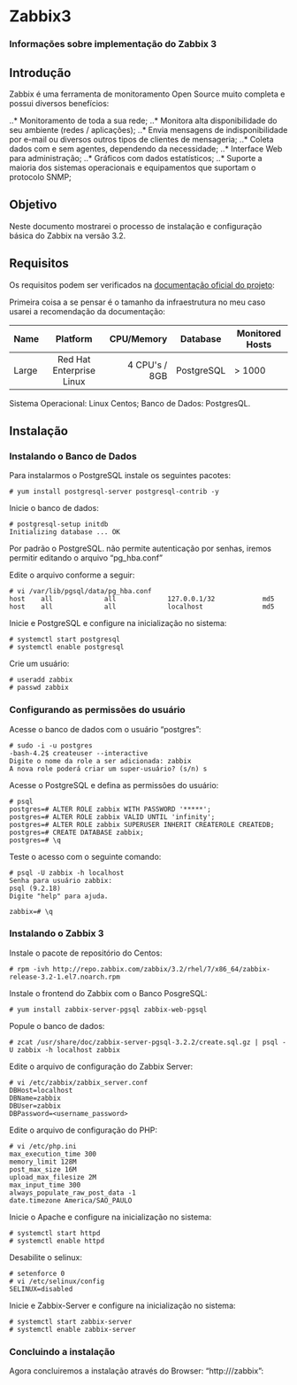# Zabbix3

### Informações sobre implementação do Zabbix 3

## Introdução

Zabbix é uma ferramenta de monitoramento Open Source muito completa e possui diversos benefícios:

..* Monitoramento de toda a sua rede;
..* Monitora alta disponibilidade do seu ambiente (redes / aplicações);
..* Envia mensagens de indisponibilidade por e-mail ou diversos outros tipos de clientes de mensageria;
..* Coleta dados com e sem agentes, dependendo da necessidade;
..* Interface Web para administração;
..* Gráficos com dados estatísticos;
..* Suporte a maioria dos sistemas operacionais e equipamentos que suportam o protocolo SNMP;

## Objetivo

Neste documento mostrarei o processo de instalação e configuração básica do Zabbix na versão 3.2.

## Requisitos

Os requisitos podem ser verificados na [documentação oficial do projeto](https://www.zabbix.com/documentation/3.2/manual/installation/requirements):

Primeira coisa a se pensar é o tamanho da infraestrutura no meu caso usarei a recomendação da documentação:

| Name          | Platform                 | CPU/Memory    | Database   | Monitored Hosts |
| ------------- |:-----------------------: | -------------:| ---------- | --------------- |
| Large         | Red Hat Enterprise Linux | 4 CPU's / 8GB | PostgreSQL | > 1000          |

Sistema Operacional: Linux Centos;
Banco de Dados: PostgresQL.

## Instalação

### Instalando o Banco de Dados

Para instalarmos o PostgreSQL instale os seguintes pacotes:

```
# yum install postgresql-server postgresql-contrib -y
```

Inicie o banco de dados:

```
# postgresql-setup initdb
Initializing database ... OK
```

Por padrão o PostgreSQL. não permite autenticação por senhas, iremos permitir editando o arquivo “pg_hba.conf”

Edite o arquivo conforme a seguir:

```
# vi /var/lib/pgsql/data/pg_hba.conf
host    all             all             127.0.0.1/32            md5
host    all             all             localhost               md5
```

Inicie e PostgreSQL e configure na inicialização no sistema:

```
# systemctl start postgresql
# systemctl enable postgresql
```

Crie um usuário:

```
# useradd zabbix
# passwd zabbix
```

### Configurando as permissões do usuário

Acesse o banco de dados com o usuário “postgres”:

```
# sudo -i -u postgres
-bash-4.2$ createuser --interactive
Digite o nome da role a ser adicionada: zabbix
A nova role poderá criar um super-usuário? (s/n) s
```

Acesse o PostgreSQL e defina as permissões do usuário:

```
# psql
postgres=# ALTER ROLE zabbix WITH PASSWORD '*****';
postgres=# ALTER ROLE zabbix VALID UNTIL 'infinity';
postgres=# ALTER ROLE zabbix SUPERUSER INHERIT CREATEROLE CREATEDB;
postgres=# CREATE DATABASE zabbix;
postgres=# \q
```

Teste o acesso com o seguinte comando:

```
# psql -U zabbix -h localhost
Senha para usuário zabbix:
psql (9.2.18)
Digite "help" para ajuda.

zabbix=# \q
```

### Instalando o Zabbix 3

Instale o pacote de repositório do Centos:

```
# rpm -ivh http://repo.zabbix.com/zabbix/3.2/rhel/7/x86_64/zabbix-release-3.2-1.el7.noarch.rpm
```

Instale o frontend do Zabbix com o Banco PosgreSQL:

```
# yum install zabbix-server-pgsql zabbix-web-pgsql
```

Popule o banco de dados:

```
# zcat /usr/share/doc/zabbix-server-pgsql-3.2.2/create.sql.gz | psql -U zabbix -h localhost zabbix
```

Edite o arquivo de configuração do Zabbix Server:

```
# vi /etc/zabbix/zabbix_server.conf
DBHost=localhost
DBName=zabbix
DBUser=zabbix
DBPassword=<username_password>
```

Edite o arquivo de configuração do PHP:

```
# vi /etc/php.ini
max_execution_time 300
memory_limit 128M
post_max_size 16M
upload_max_filesize 2M
max_input_time 300
always_populate_raw_post_data -1
date.timezone America/SAO_PAULO
```

Inicie o Apache e configure na inicialização no sistema:

```
# systemctl start httpd
# systemctl enable httpd
```

Desabilite o selinux:

```
# setenforce 0
# vi /etc/selinux/config
SELINUX=disabled
```

Inicie e Zabbix-Server e configure na inicialização no sistema:

```
# systemctl start zabbix-server
# systemctl enable zabbix-server
```

### Concluindo a instalação

Agora concluiremos a instalação através do Browser: “http://<IP-SERVIDOR>/zabbix”:


